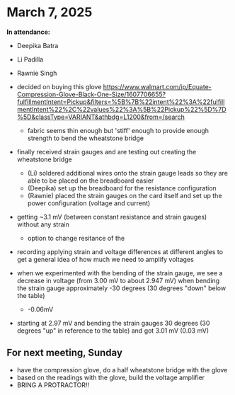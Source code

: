 # March 7, 2025
**In attendance:**
- Deepika Batra
- Li Padilla
- Rawnie Singh


- decided on buying this glove https://www.walmart.com/ip/Equate-Compression-Glove-Black-One-Size/1607706655?fulfillmentIntent=Pickup&filters=%5B%7B%22intent%22%3A%22fulfillmentIntent%22%2C%22values%22%3A%5B%22Pickup%22%5D%7D%5D&classType=VARIANT&athbdg=L1200&from=/search
    - fabric seems thin enough but 'stiff' enough to provide enough strength to bend the wheatstone bridge
- finally received strain gauges and are testing out creating the wheatstone bridge
    - (Li) soldered additional wires onto the strain gauge leads so they are able to be placed on the breadboard easier
    - (Deepika) set up the breadboard for the resistance configuration
    - (Rawnie) placed the strain gauges on the card itself and set up the power configuration (voltage and current)

- getting ~3.1 mV (between constant resistance and strain gauges) without any strain 
    - option to change resitance of the 
    
- recording applying strain and voltage differences at different angles to get a general idea of how much we need to amplify voltages
- when we experimented with the bending of the strain gauge, we see a decrease in voltage (from 3.00 mV to about 2.947 mV) when bending the strain gauge approximately -30 degrees (30 degrees "down" below the table)
    - -0.06mV
- starting at 2.97 mV and bending the strain gauges 30 degrees (30 degrees "up" in reference to the table) and got 3.01 mV (0.03 mV)


## For next meeting, Sunday
- have the compression glove, do a half wheatstone bridge with the glove
- based on the readings with the glove, build the voltage amplifier
- BRING A PROTRACTOR!! 
